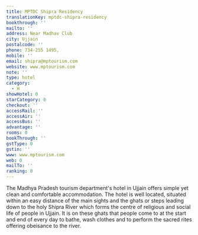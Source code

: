 ```yaml
---
title: MPTDC Shipra Residency
translationKey: mptdc-shipra-residency
bookthrough: ''
mailto: ''
address: Near Madhav Club
city: Ujjain
postalcode: ''
phone: 734-255 1495,
mobile: ''
email: shipra@mptourism.com
website: www.mptourism.com
note: ''
type: hotel
category:
  - H
showHotel: 0
starCategory: 0
checkout: ''
accessRail: ''
accessAir: ''
accessBus: ''
advantage: ''
rooms: 0
bookThrough: ''
gstType: 0
gstin: ''
www: www.mptourism.com
web: 0
mailTo: ''
ranking: 0
---
```







The Madhya Pradesh tourism department's hotel in Ujjain offers simple yet clean and comfortable accommodation.     The hotel is well located, situated within an easy distance of the main sights and the ghats or steps leading down to the holy Shipra River which forms the centre of religious and social life of people in Ujjain.     It is on these ghats that people come to at the start and end of every day to bathe, wash clothes and to perform the sacred rites offering obeisance to the river. 